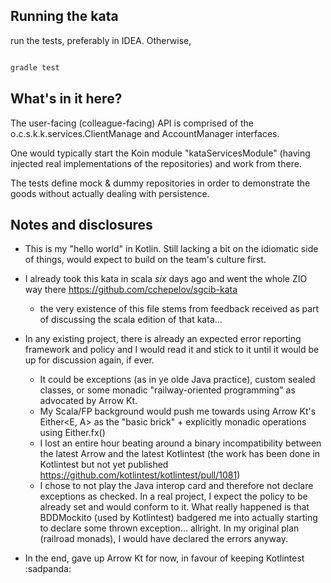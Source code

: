 
## Running the kata

run the tests, preferably in IDEA. Otherwise,
```bash

gradle test
``` 

## What's in it here?

The user-facing (colleague-facing) API is comprised of the 
o.c.s.k.k.services.ClientManage and AccountManager interfaces.

One would typically start the Koin module "kataServicesModule" (having
injected real implementations of the repositories) and work from there. 

The tests define mock & dummy repositories in order to demonstrate the 
goods without actually dealing with persistence.

## Notes and disclosures

* This is my "hello world" in Kotlin. Still lacking a bit on the idiomatic
side of things, would expect to build on the team's culture first.

* I already took this kata in scala *six* days ago and went the whole ZIO 
way there https://github.com/cchepelov/sgcib-kata
    * the very existence of this file stems from feedback received as 
    part of discussing the scala edition of that kata… 
 
* In any existing project, there is already an expected error reporting 
framework and policy and I would read it and stick to it until it would 
be up for discussion again, if ever.
    * It could be exceptions (as in ye olde Java practice), custom 
sealed classes, or some monadic "railway-oriented programming" as advocated
by Arrow Kt. 
    * My Scala/FP background would push me towards using Arrow Kt's 
    Either<E, A> as the "basic brick" + explicitly monadic operations using Either.fx()      
    * I lost an entire hour beating around a binary incompatibility between the 
latest Arrow and the latest Kotlintest (the work has been done in Kotlintest but
not yet published https://github.com/kotlintest/kotlintest/pull/1081)
    * I chose to not play the Java interop card and therefore not declare
    exceptions as checked. In a real project, I expect the policy to be 
    already set and would conform to it.
    What really happened is that BDDMockito (used by Kotlintest) badgered me
    into actually starting to declare some thrown exception… allright. 
    In my original plan (railroad monads), I would have declared the errors anyway.
     
* In the end, gave up Arrow Kt for now, in favour of keeping Kotlintest :sadpanda:

